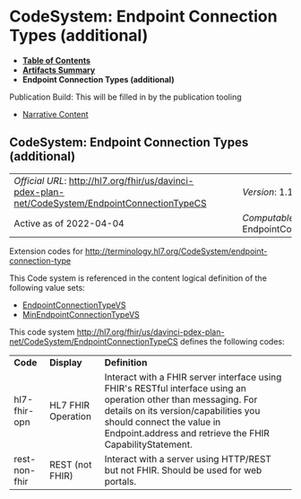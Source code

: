 # CodeSystem: Endpoint Connection Types (additional)

* [**Table of Contents**](toc.html)
* [**Artifacts Summary**](artifacts.html)
* **Endpoint Connection Types (additional)**

Publication Build: This will be filled in by the publication tooling

* [Narrative Content](#)

## CodeSystem: Endpoint Connection Types (additional)

|  |  |  |  |  |
| --- | --- | --- | --- | --- |
| *Official URL*: http://hl7.org/fhir/us/davinci-pdex-plan-net/CodeSystem/EndpointConnectionTypeCS | | | | *Version*: 1.1.0 |
| Active as of 2022-04-04 | | | | *Computable Name*: EndpointConnectionTypeCS |

Extension codes for http://terminology.hl7.org/CodeSystem/endpoint-connection-type

This Code system is referenced in the content logical definition of the following value sets:

* [EndpointConnectionTypeVS](ValueSet-EndpointConnectionTypeVS.html)
* [MinEndpointConnectionTypeVS](ValueSet-MinEndpointConnectionTypeVS.html)

This code system http://hl7.org/fhir/us/davinci-pdex-plan-net/CodeSystem/EndpointConnectionTypeCS defines the following codes:

|  |  |  |
| --- | --- | --- |
| **Code** | **Display** | **Definition** |
| hl7-fhir-opn | HL7 FHIR Operation | Interact with a FHIR server interface using FHIR's RESTful interface using an operation other than messaging. For details on its version/capabilities you should connect the value in Endpoint.address and retrieve the FHIR CapabilityStatement. |
| rest-non-fhir | REST (not FHIR) | Interact with a server using HTTP/REST but not FHIR. Should be used for web portals. |